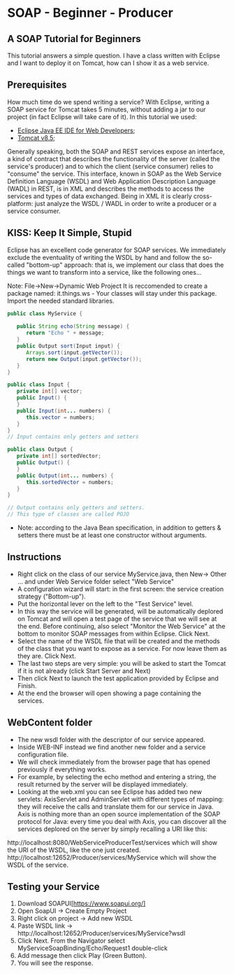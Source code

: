 # SOAP - Beginner - Producer

## A SOAP Tutorial for Beginners
This tutorial answers a simple question. I have a class written with Eclipse and I want to deploy it on Tomcat, how can I show it as a web service.

## Prerequisites
How much time do we spend writing a service?
With Eclipse, writing a SOAP service for Tomcat takes 5 minutes, without adding a jar to our project (in fact Eclipse will take care of it). In this tutorial we used:
- [Eclipse Java EE IDE for Web Developers](https://www.eclipse.org/downloads/packages/release/2018-09/r/eclipse-ide-java-ee-developers);
- [Tomcat v8.5](https://tomcat.apache.org/download-80.cgi);

Generally speaking, both the SOAP and REST services expose an interface, a kind of contract that describes the functionality of the server (called the service's producer) and to which the client (service consumer) relies to "consume" the service. This interface, known in SOAP as the Web Service Definition Language (WSDL) and Web Application Description Language (WADL) in REST, is in XML and describes the methods to access the services and types of data exchanged. 
Being in XML it is clearly cross-platform: just analyze the WSDL / WADL in order to write a producer or a service consumer.

## KISS: Keep It Simple, Stupid
Eclipse has an excellent code generator for SOAP services.
We immediately exclude the eventuality of writing the WSDL by hand and follow the so-called "bottom-up" approach: that is, we implement our class that does the things we want to transform into a service, like the following ones...


Note: 
File->New->Dynamic Web Project
It is reccomended to create a package named: it.things.ws - Your classes will stay under this package. Import the needed standard libraries.

``` java
public class MyService {
 
   public String echo(String message) {
      return "Echo " + message;
   }  
   public Output sort(Input input) {
      Arrays.sort(input.getVector());
      return new Output(input.getVector());
   }
}

public class Input {
   private int[] vector;
   public Input() {
   }
   public Input(int... numbers) {
      this.vector = numbers;
   } 
}
// Input contains only getters and setters

public class Output {
   private int[] sortedVector;
   public Output() {
   }
   public Output(int... numbers) {
      this.sortedVector = numbers;
   }
}

// Output contains only getters and setters. 
// This type of classes are called POJO

```

* Note: according to the Java Bean specification, in addition to getters & setters there must be at least one constructor without arguments.

## Instructions

- Right click on the class of our service MyService.java, then New-> Other ... and under Web Service folder select "Web Service"
- A configuration wizard will start: in the first screen: the service creation strategy ("Bottom-up").
- Put the horizontal lever on the left to the "Test Service" level.
- In this way the service will be generated, will be automatically deplored on Tomcat and will open a test page of the service that we will see at the end. Before continuing, also select "Monitor the Web Service" at the bottom to monitor SOAP messages from within Eclipse. Click Next.
- Select the name of the WSDL file that will be created and the methods of the class that you want to expose as a service.
For now leave them as they are. Click Next.
- The last two steps are very simple: you will be asked to start the Tomcat if it is not already (click Start Server and Next)
- Then click Next to launch the test application provided by Eclipse and Finish.
- At the end the browser will open showing a page containing the services.

## WebContent folder

- The new wsdl folder with the descriptor of our service appeared. 
- Inside WEB-INF instead we find another new folder and a service configuration file.
- We will check immediately from the browser page that has opened previously if everything works. 
- For example, by selecting the echo method and entering a string, the result returned by the server will be displayed immediately.
- Looking at the web.xml you can see Eclipse has added two new servlets: AxisServlet and AdminServlet with different types of mapping: they will receive the calls and translate them for our service in Java. Axis is nothing more than an open source implementation of the SOAP protocol for Java: every time you deal with Axis, you can discover all the services deplored on the server by simply recalling a URI like this:

http://localhost:8080/WebServiceProducerTest/services which will show the URI of the WSDL, like the one just created.
http://localhost:12652/Producer/services/MyService which will show the WSDL of the service.

## Testing your Service

1. Download SOAPUI[https://www.soapui.org/]
2. Open SoapUI -> Create Empty Project 
3. Right click on project -> Add new WSDL
4. Paste WSDL link -> http://localhost:12652/Producer/services/MyService?wsdl
5. Click Next. From the Navigator select MyServiceSoapBinding/Echo/Request1 double-click
6.  Add message then click Play (Green Button).
7. You will see the response.
